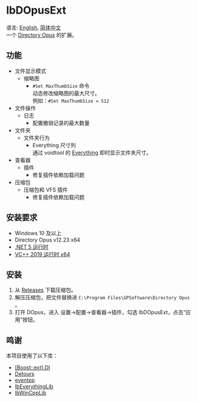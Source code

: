 # IbDOpusExt
语言: [English](README.md), [简体中文](README.zh-Hans.md)  
一个 [Directory Opus](https://www.gpsoft.com.au/) 的扩展。

## 功能
* 文件显示模式
  * 缩略图
    * `#Set MaxThumbSize` 命令  
      动态修改缩略图的最大尺寸。  
      例如：`#Set MaxThumbSize = 512`
* 文件操作
  * 日志
    * 配置撤销记录的最大数量
* 文件夹
  * 文件夹行为
    * Everything 尺寸列  
      通过 voidtool 的 [Everything](https://www.voidtools.com/) 即时显示文件夹尺寸。
* 查看器
  * 插件
    * 修复插件依赖加载问题
* 压缩包
  * 压缩包和 VFS 插件
    * 修复插件依赖加载问题

## 安装要求
* Windows 10 及以上
* Directory Opus v12.23 x64
* [.NET 5 运行时](https://dotnet.microsoft.com/download/dotnet/thank-you/runtime-desktop-5.0.8-windows-x64-installer)
* [VC++ 2019 运行时 x64](https://support.microsoft.com/topic/the-latest-supported-visual-c-downloads-2647da03-1eea-4433-9aff-95f26a218cc0)

## 安装
1. 从 [Releases](../../releases) 下载压缩包。
1. 解压压缩包，把文件替换进 `C:\Program Files\GPSoftware\Directory Opus` 。
1. 打开 DOpus，进入 设置→配置→查看器→插件，勾选 IbDOpusExt，点击“应用”按钮。

## 鸣谢
本项目使用了以下库：

* [[Boost::ext].DI](https://github.com/boost-ext/di)
* [Detours](https://github.com/microsoft/detours)
* [eventpp](https://github.com/wqking/eventpp)
* [IbEverythingLib](https://github.com/Chaoses-Ib/IbEverythingLib)
* [IbWinCppLib](https://github.com/Chaoses-Ib/IbWinCppLib)